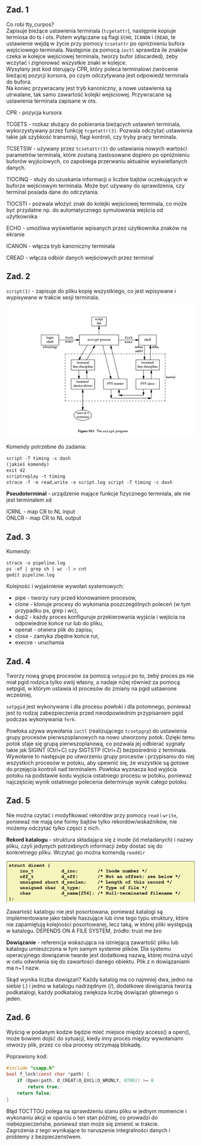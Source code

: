## Zad. 1

Co robi tty_curpos?\
Zapisuje bieżące ustawienia terminala (`tcgetattr`), następnie kopiuje termiosa do ts i ots. Potem wyłączane są flagi `ECHO`, `ICANON` i `CREAD`, te ustawienie wejdą w życie przy pomocy `tcsetattr` po opróżnieniu bufora wejściowego terminala. Następnie za pomocą `ioctl` sprawdza ile znaków czeka w kolejce wejściowej terminala, tworzy bufor (discarded), żeby wczytać i zignorować wszystkie znaki w kolejce.\
Wysyłany jest kod sterujący CPR, który poleca terminalowi zwrócenie bieżącej pozycji kursora, po czym odczytywana jest odpowiedź terminala do bufora.\
Na koniec przywracany jest tryb kanoniczny, a nowe ustawienia są utrwalane, tak samo zawartość kolejki wejściowej. Przywracane są ustawienia terminala zapisane w ots.

CPR - pozycja kursora

TCGETS - rozkaz służący do pobierania bieżących ustawień terminala, wykorzystywany przez funkcję `tcgetattr(3)`. Pozwala odczytać ustawienia takie jak szybkość transmisji, flagi kontroli, czy tryby pracy terminala.

TCSETSW - używany przez `tcsetattr(3)` do ustawiania nowych wartości parametrów terminala, które zostaną zastosowane dopiero po opróżnieniu buforów wyjściowych, co zapobiega przerwaniu aktualnie wyświetlanych danych. 

TIOCINQ - służy do uzuskania informacji o liczbie bajtów oczekujących w buforze wejściowym terminala. Może być używany do sprawdzenia, czy terminal posiada dane do odczytania.

TIOCSTI - pozwala włożyć znak do kolejki wejściowej terminala, co może być przydatne np. do automatycznego symulowania wejścia od użytkownika

ECHO - umożliwa wyświetlanie wpisanych przez użytkownika znaków na ekranie

ICANON - włącza tryb kanoniczny terminala

CREAD - włącza odbiór danych wejściowych przez terminal

## Zad. 2

`script(1)` - zapisuje do pliku kopię wszystkiego, co jest wpisywane i wypisywane w trakcie sesji terminala. 

![obrazek](xd.png)

Komendy potrzebne do zadania:
```
script -T timing -c dash
(jakieś komendy)
exit 42
scriptreplay -t timing
strace -f -e read,write -o script.log script -T timing -c dash
```

**Pseudoterminal** - urządzenie mające funkcje fizycznego termniala, ale nie jest terminalem xd

ICRNL - map CR to NL input\
ONLCR - map CR to NL output

## Zad. 3

Komendy:
```
strace -o pipeline.log
ps -ef | grep sh | wc -l > cnt
gedit pipeline.log
```

Kolejność i wyjaśnienie wywołań systemowych:
- pipe - tworzy rury przed klonowaniem procesów,
- clone - klonuje procesy do wykonania poszczególnych poleceń (w tym przypadku ps, grep i wc),
- dup2 - każdy proces konfiguruje przekierowania wyjścia i wejścia na odpowiednie końce rur lub do pliku,
- openat - otwiera plik do zapisu,
- close - zamyka zbędne końce rur,
- execve - uruchamia

## Zad. 4
Tworzy nową grupę procesów za pomocą `setpgid` po to, żeby proces ps nie miał pgid rodzica tylko swój własny, a nadaje niżej również za pomocą setpgid, w którym ustawia id procesów do zmiany na pgid ustawione wcześniej. 

`setpgid` jest wykonywane i dla procesu powłoki i dla potomnego, ponieważ jest to rodzaj zabezpieczenia przed nieodpowiednim przypisaniem pgid podczas wykonywania `fork`.

Powłoka używa wywołania `ioctl` (realizującego `tcsetpgrp`) do ustawienia grupy procesów pierwszoplanowych na nowo utworzony potok. Dzięki temu potok staje się grupą pierwszoplanową, co pozwala jej odbierać sygnały takie jak SIGINT (Ctrl+C) czy SIGTSTP (Ctrl+Z) bezpośrednio z terminala. Wywołanie to następuje po utworzeniu grupy procesów i przypisaniu do niej wszystkich procesów w potoku, aby upewnić się, że wszystkie są gotowe do przejęcia kontroli nad terminalem. Powłoka wyznacza kod wyjścia potoku na podstawie kodu wyjścia ostatniego procesu w potoku, ponieważ najczęściej wynik ostatniego polecenia determinuje wynik całego potoku.

## Zad. 5

Nie można czytać i modyfikować rekordów przy pomocy `read` i `write`, ponieważ nie mają one formy bajtów tylko rekordów/wskaźników, nie możemy odczytać tylko części z nich. 

**Rekord katalogu** - struktura składająca się z inode (id metadanych) i nazwy pliku, czyli jedynych potrzebnych informacji żeby dostać się do konkretnego pliku. Wczytać go można komendą `readdir`

![slajd](xd2.png)

Zawartość katalogu nie jest posortowana, ponieważ katalogi są implementowane jako tabele haszujące lub inne tego typu struktury, które nie zapamiętują kolejności posortowanej, lecz taką, w której pliki występują w katalogu. DEPENDS ON A FILE SYSTEM, źródło: trust me bro

**Dowiązanie** - referencja wskazująca na istniejącą zawartość pliku lub katalogu umieszczona w tym samym systemie plików. Dla systemu operacyjnego dowiązanie twarde jest dodatkową nazwą, której można użyć w celu odwołania się do zawartości danego obiektu. Plik z n dowiązaniami ma n+1 nazw. 

Skąd wynika liczba dowiązań? Każdy katalog ma co najmniej dwa, jedno na siebie (.) i jedno w katalogu nadrzędnym (/), dodatkowe dowiązania tworzą podkatalogi, każdy podkatalog zwiększa liczbę dowiązań głównego o jeden.

## Zad. 6

Wyścig w podanym kodzie będzie mieć miejsce między access() a open(), może bowiem dojść do sytuacji, kiedy inny proces między wywołaniami otworzy plik, przez co oba procesy otrzymają blokadę.

Poprawiony kod:
```c
#include "csapp.h"
bool f_lock(const char *path) {
    if (Open(path, O_CREAT|O_EXCL|O_WRONLY, 0700)) >= 0
        return true;
    return false;
}
```

Błąd TOCTTOU polega na sprawdzeniu stanu pliku w jednym momencie i wykonaniu akcji w oparciu o ten stan później, co prowadzi do niebezpieczeństw, ponieważ stan może się zmienić w trakcie.\
Zagrożenia z tego wynikające to naruszenie integralności danych i problemy z bezpieczeństwem. 


